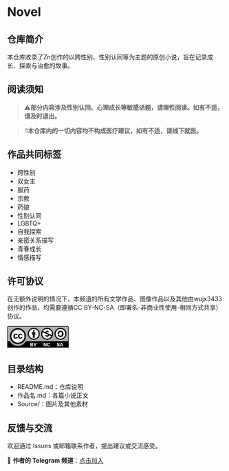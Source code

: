# Novel

## 仓库简介

本仓库收录了Zn创作的以跨性别、性别认同等为主题的原创小说，旨在记录成长、探索与治愈的故事。

## 阅读须知

> ⚠️**部分内容涉及性别认同、心理成长等敏感话题，请理性阅读。如有不适，请及时退出。**

> ‼️**本仓库内的一切内容均不构成医疗建议，如有不适，请线下就医。**

## 作品共同标签

- 跨性别
- 双女主
- 服药
- 宗教
- 药娘
- 性别认同
- LGBTQ+
- 自我探索
- 亲密关系描写
- 青春成长
- 情感描写

## 许可协议

在无额外说明的情况下，本频道的所有文学作品、图像作品以及其他由wujx3433创作的作品，均需要遵循CC BY-NC-SA（即署名-非商业性使用-相同方式共享）协议。

<img src="./Source/Cc-by-nc-sa_icon.svg.png" alt="CC BY-NC-SA" height="50">



## 目录结构

- README.md：仓库说明
- 作品名.md：各篇小说正文
- Source/：图片及其他素材

## 反馈与交流

欢迎通过 Issues 或邮箱联系作者，提出建议或交流感受。

📢 **作者的 Telegram 频道**：[点击加入](https://t.me/ZnP_mansion)

